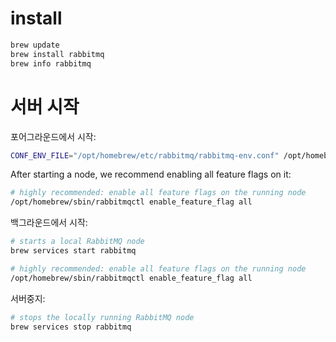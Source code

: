 # install 
```bash
brew update
brew install rabbitmq
brew info rabbitmq
```

# 서버 시작 
포어그라운드에서 시작:
```bash
CONF_ENV_FILE="/opt/homebrew/etc/rabbitmq/rabbitmq-env.conf" /opt/homebrew/opt/rabbitmq/sbin/rabbitmq-server
```

After starting a node, we recommend enabling all feature flags on it:
```bash
# highly recommended: enable all feature flags on the running node
/opt/homebrew/sbin/rabbitmqctl enable_feature_flag all
```

백그라운드에서 시작:
```bash
# starts a local RabbitMQ node
brew services start rabbitmq

# highly recommended: enable all feature flags on the running node
/opt/homebrew/sbin/rabbitmqctl enable_feature_flag all
```

서버중지:
```bash
# stops the locally running RabbitMQ node
brew services stop rabbitmq
```